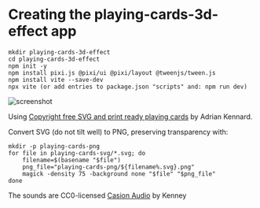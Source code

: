 # Creating the playing-cards-3d-effect app

    mkdir playing-cards-3d-effect
    cd playing-cards-3d-effect
    npm init -y
    npm install pixi.js @pixi/ui @pixi/layout @tweenjs/tween.js
    npm install vite --save-dev
    npx vite (or add entries to package.json "scripts" and: npm run dev)

![screenshot](https://raw.github.com/afarber/pixi-questions/master/playing-cards-3d-effect/screenshot.gif)

Using [Copyright free SVG and print ready playing cards](https://www.me.uk/cards/) by Adrian Kennard.

Convert SVG (do not tilt well) to PNG, preserving transparency with:

    mkdir -p playing-cards-png
    for file in playing-cards-svg/*.svg; do
        filename=$(basename "$file")
        png_file="playing-cards-png/${filename%.svg}.png"
        magick -density 75 -background none "$file" "$png_file"
    done

The sounds are CC0-licensed [Casion Audio](https://kenney.nl/assets/casino-audio) by Kenney
